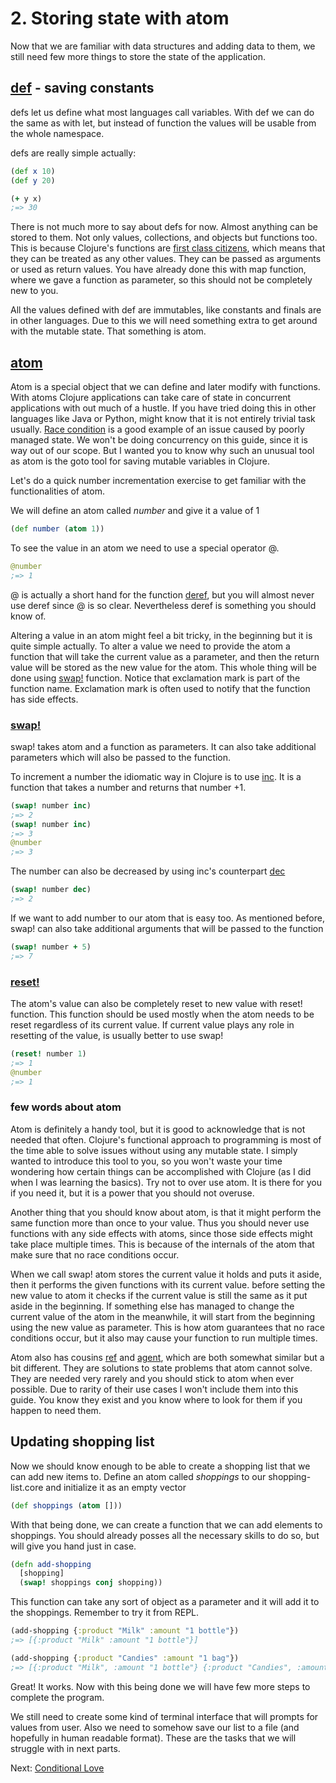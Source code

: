 # 2. Storing state with atom

Now that we are familiar with data structures and adding data to them,
we still need few more things to store the state of the application.

## [def](https://clojuredocs.org/clojure.core/def) - saving constants

defs let us define what most languages call variables.
With def we can do the same as with let,
but instead of function the values will be usable from the whole namespace.

defs are really simple actually:

```clojure
(def x 10)
(def y 20)

(+ y x)
;=> 30
```

There is not much more to say about defs for now.
Almost anything can be stored to them.
Not only values, collections, and objects but functions too.
This is because Clojure's functions are [first class citizens](https://en.wikipedia.org/wiki/First-class_function),
which means that they can be treated as any other values.
They can be passed as arguments or used as return values.
You have already done this with map function,
where we gave a function as parameter,
so this should not be completely new to you.

All the values defined with def are immutables,
like constants and finals are in other languages.
Due to this we will need something extra to get around with the mutable state.
That something is atom.

## [atom](https://clojuredocs.org/clojure.core/atom)

Atom is a special object that we can define and later modify with functions.
With atoms Clojure applications can take care of state in concurrent applications with out much of a hustle.
If you have tried doing this in other languages like Java or Python,
might know that it is not entirely trivial task usually.
[Race condition](https://en.wikipedia.org/wiki/Race_condition) is a good example of an issue caused by poorly managed state.
We won't be doing concurrency on this guide,
since it is way out of our scope.
But I wanted you to know why such an unusual tool as atom is the goto tool for saving mutable variables in Clojure.

Let's do a quick number incrementation exercise to get familiar with the functionalities of atom.

We will define an atom called _number_ and give it a value of 1

```clojure
(def number (atom 1))
```

To see the value in an atom we need to use a special operator @.

```clojure
@number
;=> 1
```

@ is actually a short hand for the function [deref](https://clojuredocs.org/clojure.core/deref),
but you will almost never use deref since @ is so clear.
Nevertheless deref is something you should know of.

Altering a value in an atom might feel a bit tricky,
in the beginning but it is quite simple actually.
To alter a value we need to provide the atom a function that will take the current value as a parameter,
and then the return value will be stored as the new value for the atom.
This whole thing will be done using [swap!](https://clojuredocs.org/clojure.core/swap!) function.
Notice that exclamation mark is part of the function name.
Exclamation mark is often used to notify that the function has side effects.

### [swap!](https://clojuredocs.org/clojure.core/swap!)

swap! takes atom and a function as parameters.
It can also take additional parameters which will also be passed to the function.

To increment a number the idiomatic way in Clojure is to use [inc](https://clojuredocs.org/clojure.core/inc).
It is a function that takes a number and returns that number +1.

```clojure
(swap! number inc)
;=> 2
(swap! number inc)
;=> 3
@number
;=> 3
```

The number can also be decreased by using inc's counterpart [dec](https://clojuredocs.org/clojure.core/dec)

```clojure
(swap! number dec)
;=> 2
```

If we want to add number to our atom that is easy too.
As mentioned before,
swap! can also take additional arguments that will be passed to the function

```clojure
(swap! number + 5)
;=> 7
```

### [reset!](https://clojuredocs.org/clojure.core/reset!)

The atom's value can also be completely reset to new value with reset! function.
This function should be used mostly when the atom needs to be reset regardless of its current value.
If current value plays any role in resetting of the value,
is usually better to use swap!

```clojure
(reset! number 1)
;=> 1
@number
;=> 1
```

### few words about atom

Atom is definitely a handy tool,
but it is good to acknowledge that is not needed that often.
Clojure's functional approach to programming is most of the time able to solve issues without using any mutable state.
I simply wanted to introduce this tool to you,
so you won't waste your time wondering how certain things can be accomplished with Clojure (as I did when I was learning the basics).
Try not to over use atom.
It is there for you if you need it,
but it is a power that you should not overuse.

Another thing that you should know about atom,
is that it might perform the same function more than once to your value.
Thus you should never use functions with any side effects with atoms,
since those side effects might take place multiple times.
This is because of the internals of the atom that make sure that no race conditions occur.

When we call swap! atom stores the current value it holds and puts it aside,
then it performs the given functions with its current value.
before setting the new value to atom it checks if the current value is still the same as it put aside in the beginning.
If something else has managed to change the current value of the atom in the meanwhile,
it will start from the beginning using the new value as parameter.
This is how atom guarantees that no race conditions occur,
but it also may cause your function to run multiple times.

Atom also has cousins [ref](https://clojuredocs.org/clojure.core/ref) and [agent](https://clojuredocs.org/clojure.core/agent),
which are both somewhat similar but a bit different.
They are solutions to state problems that atom cannot solve.
They are needed very rarely and you should stick to atom when ever possible.
Due to rarity of their use cases I won't include them into this guide.
You know they exist and you know where to look for them if you happen to need them.

## Updating shopping list

Now we should know enough to be able to create a shopping list that we can add new items to.
Define an atom called _shoppings_ to our shopping-list.core and initialize it as an empty vector

```clojure
(def shoppings (atom []))
```

With that being done,
we can create a function that we can add elements to shoppings.
You should already posses all the necessary skills to do so,
but will give you hand just in case.

```clojure
(defn add-shopping
  [shopping]
  (swap! shoppings conj shopping))
```

This function can take any sort of object as a parameter and it will add it to the shoppings.
Remember to try it from REPL.

```clojure
(add-shopping {:product "Milk" :amount "1 bottle"})
;=> [{:product "Milk" :amount "1 bottle"}]

(add-shopping {:product "Candies" :amount "1 bag"})
;=> [{:product "Milk", :amount "1 bottle"} {:product "Candies", :amount "1 bag"}]
```

Great! It works.
Now with this being done we will have few more steps to complete the program.

We still need to create some kind of terminal interface that will prompts for values from user.
Also we need to somehow save our list to a file (and hopefully in human readable format).
These are the tasks that we will struggle with in next parts.

Next: [Conditional Love](3-conditional-love.md)
